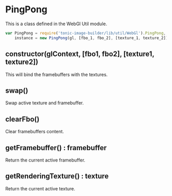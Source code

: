# PingPong

This is a class defined in the WebGl Util module.

```js
var PingPong = require('tonic-image-builder/lib/util/WebGl').PingPong,
    instance = new PingPong(gl, [fbo_1, fbo_2], [texture_1, texture_2]);
```

## constructor(glContext, [fbo1, fbo2], [texture1, texture2])

This will bind the framebuffers with the textures.

## swap()

Swap active texture and framebuffer.

## clearFbo()

Clear framebuffers content.

## getFramebuffer() : framebuffer

Return the current active framebuffer.

## getRenderingTexture() : texture

Return the current active texture.
